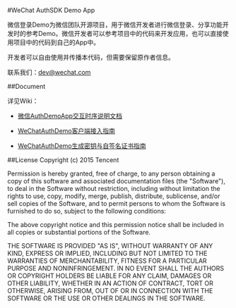 #WeChat AuthSDK Demo App

微信登录Demo为微信团队开源项目，用于微信开发者进行微信登录、分享功能开发时的参考Demo。微信开发者可以参考项目中的代码来开发应用，也可以直接使用项目中的代码到自己的App中。

开发者可以自由使用并传播本代码，但需要保留原作者信息。

联系我们：dev@wechat.com

##Document

详见Wiki：

* [微信AuthDemoApp交互时序说明文档](https://github.com/weixin-open/WeChatAuthDemo/wiki/微信Auth-Demo-App交互时序说明文档)

* [WeChatAuthDemo客户端接入指南](https://github.com/weixin-open/WeChatAuthDemo/wiki/WeChatAuthDemo客户端接入指南)

* [WeChatAuthDemo生成密钥与自签名证书指南](https://github.com/weixin-open/WeChatAuthDemo/wiki/WeChatAuthDemo生成密钥与自签名证书指南)

##License
Copyright (c) 2015 Tencent

Permission is hereby granted, free of charge, to any person obtaining a copy
of this software and associated documentation files (the "Software"), to deal
in the Software without restriction, including without limitation the rights
to use, copy, modify, merge, publish, distribute, sublicense, and/or sell
copies of the Software, and to permit persons to whom the Software is
furnished to do so, subject to the following conditions:

The above copyright notice and this permission notice shall be included in all
copies or substantial portions of the Software.

THE SOFTWARE IS PROVIDED "AS IS", WITHOUT WARRANTY OF ANY KIND, EXPRESS OR
IMPLIED, INCLUDING BUT NOT LIMITED TO THE WARRANTIES OF MERCHANTABILITY,
FITNESS FOR A PARTICULAR PURPOSE AND NONINFRINGEMENT. IN NO EVENT SHALL THE
AUTHORS OR COPYRIGHT HOLDERS BE LIABLE FOR ANY CLAIM, DAMAGES OR OTHER
LIABILITY, WHETHER IN AN ACTION OF CONTRACT, TORT OR OTHERWISE, ARISING FROM,
OUT OF OR IN CONNECTION WITH THE SOFTWARE OR THE USE OR OTHER DEALINGS IN THE
SOFTWARE.



